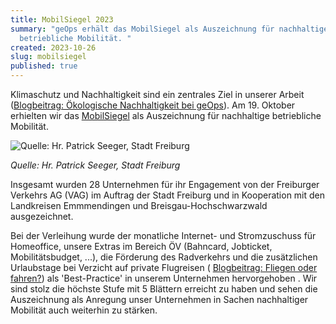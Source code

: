 ```yaml
---
title: MobilSiegel 2023
summary: "geOps erhält das MobilSiegel als Auszeichnung für nachhaltige
  betriebliche Mobilität. "
created: 2023-10-26
slug: mobilsiegel
published: true
---
```

Klimaschutz und Nachhaltigkeit sind ein zentrales Ziel in unserer Arbeit ([Blogbeitrag: Ökologische Nachhaltigkeit bei geOps](/de/blog/sustainability)). Am 19. Oktober erhielten wir das [MobilSiegel](https://www.vag-freiburg.de/service-infos/mobilitaet-fuer-unternehmen/mobilsiegel) als Auszeichnung für nachhaltige betriebliche Mobilität.

![Quelle: Hr. Patrick Seeger, Stadt Freiburg](/images/blog/mobilsiegel-2023/20231019frbpse088.jpg)

*Quelle: Hr. Patrick Seeger, Stadt Freiburg*

Insgesamt wurden 28 Unternehmen für ihr Engagement von der Freiburger Verkehrs AG (VAG) im Auftrag der Stadt Freiburg und in Kooperation mit den Landkreisen Emmmendingen und Breisgau-Hochschwarzwald ausgezeichnet.

Bei der Verleihung wurde der monatliche Internet- und Stromzuschuss für Homeoffice, unsere Extras im Bereich ÖV (Bahncard, Jobticket, Mobilitätsbudget, ...), die Förderung des Radverkehrs und die zusätzlichen Urlaubstage bei Verzicht auf private Flugreisen ( [Blogbeitrag: Fliegen oder fahren?](/de/blog/fliegen-oder-fahren)) als 'Best-Practice' in unserem Unternehmen hervorgehoben . Wir sind stolz die höchste Stufe mit 5 Blättern erreicht zu haben und sehen die Auszeichnung als Anregung unser Unternehmen in Sachen nachhaltiger Mobilität auch weiterhin zu stärken.